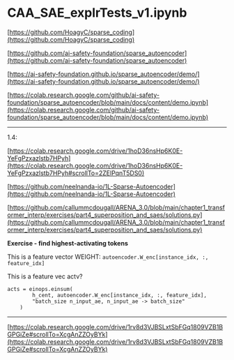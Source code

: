 # CAA_SAE_explrTests_v1.ipynb

[https://github.com/HoagyC/sparse_coding](https://github.com/HoagyC/sparse_coding)

[https://github.com/ai-safety-foundation/sparse_autoencoder](https://github.com/ai-safety-foundation/sparse_autoencoder)

[https://ai-safety-foundation.github.io/sparse_autoencoder/demo/](https://ai-safety-foundation.github.io/sparse_autoencoder/demo/)

[https://colab.research.google.com/github/ai-safety-foundation/sparse_autoencoder/blob/main/docs/content/demo.ipynb](https://colab.research.google.com/github/ai-safety-foundation/sparse_autoencoder/blob/main/docs/content/demo.ipynb)

---

1.4:

[https://colab.research.google.com/drive/1hoD36nsHp6K0E-YeFgPzxazlstb7HPyh](https://colab.research.google.com/drive/1hoD36nsHp6K0E-YeFgPzxazlstb7HPyh#scrollTo=2ZElPqnT5DS0)

[https://github.com/neelnanda-io/1L-Sparse-Autoencoder](https://github.com/neelnanda-io/1L-Sparse-Autoencoder)

[https://github.com/callummcdougall/ARENA_3.0/blob/main/chapter1_transformer_interp/exercises/part4_superposition_and_saes/solutions.py](https://github.com/callummcdougall/ARENA_3.0/blob/main/chapter1_transformer_interp/exercises/part4_superposition_and_saes/solutions.py)

**Exercise - find highest-activating tokens**

This is a feature vector WEIGHT: `autoencoder.W_enc[instance_idx, :, feature_idx]`

This is a feature vec actv? 

```
acts = einops.einsum(
        h_cent, autoencoder.W_enc[instance_idx, :, feature_idx],
        "batch_size n_input_ae, n_input_ae -> batch_size"
    )
```

---

[https://colab.research.google.com/drive/1rv8d3VJBSLxtSbFGq1809VZB1BGPGiZe#scrollTo=XcgAnZZOyBYk](https://colab.research.google.com/drive/1rv8d3VJBSLxtSbFGq1809VZB1BGPGiZe#scrollTo=XcgAnZZOyBYk)